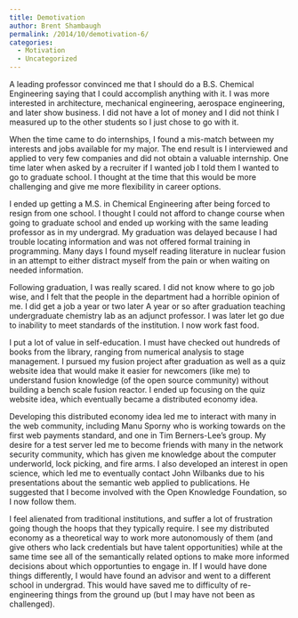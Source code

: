 ```yaml
---
title: Demotivation
author: Brent Shambaugh
permalink: /2014/10/demotivation-6/
categories:
  - Motivation
  - Uncategorized
---
```

A leading professor convinced me that I should do a B.S. Chemical Engineering saying that I could accomplish anything with it. I was more interested in architecture, mechanical engineering, aerospace engineering, and later show business. I did not have a lot of money and I did not think I measured up to the other students so I just chose to go with it.

When the time came to do internships, I found a mis-match between my interests and jobs available for my major. The end result is I interviewed and applied to very few companies and did not obtain a valuable internship. One time later when asked by a recruiter if I wanted job I told them I wanted to go to graduate school. I thought at the time that this would be more challenging and give me more flexibility in career options.

I ended up getting a M.S. in Chemical Engineering after being forced to resign from one school. I thought I could not afford to change course when going to graduate school and ended up working with the same leading professor as in my undergrad. My graduation was delayed because I had trouble locating information and was not offered formal training in programming. Many days I found myself reading literature in nuclear fusion in an attempt to either distract myself from the pain or when waiting on needed information.

Following graduation, I was really scared. I did not know where to go job wise, and I felt that the people in the department had a horrible opinion of me. I did get a job a year or two later A year or so after graduation teaching undergraduate chemistry lab as an adjunct professor. I was later let go due to inability to meet standards of the institution. I now work fast food.

I put a lot of value in self-education. I must have checked out hundreds of books from the library, ranging from numerical analysis to stage management. I pursued my fusion project after graduation as well as a quiz website idea that would make it easier for newcomers (like me) to understand fusion knowledge (of the open source community) without building a bench scale fusion reactor. I ended up focusing on the quiz website idea, which eventually became a distributed economy idea.

Developing this distributed economy idea led me to interact with many in the web community, including Manu Sporny who is working towards on the first web payments standard, and one in Tim Berners-Lee&#8217;s group. My desire for a test server led me to become friends with many in the network security community, which has given me knowledge about the computer underworld, lock picking, and fire arms. I also developed an interest in open science, which led me to eventually contact John Wilbanks due to his presentations about the semantic web applied to publications. He suggested that I become involved with the Open Knowledge Foundation, so I now follow them.

I feel alienated from traditional institutions, and suffer a lot of frustration going though the hoops that they typically require. I see my distributed economy as a theoretical way to work more autonomously of them (and give others who lack credentials but have talent opportunities) while at the same time see all of the semantically related options to make more informed decisions about which opportunties to engage in. If I would have done things differently, I would have found an advisor and went to a different school in undergrad. This would have saved me to difficulty of re-engineering things from the ground up (but I may have not been as challenged).
